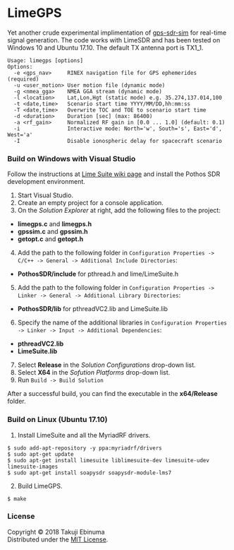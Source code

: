 # LimeGPS

Yet another crude experimental implimentation of [gps-sdr-sim](https://github.com/osqzss/gps-sdr-sim) for real-time signal generation.
The code works with LimeSDR and has been tested on Windows 10 and Ubuntu 17.10. The default TX antenna port is TX1_1.

```
Usage: limegps [options]
Options:
  -e <gps_nav>     RINEX navigation file for GPS ephemerides (required)
  -u <user_motion> User motion file (dynamic mode)
  -g <nmea_gga>    NMEA GGA stream (dynamic mode)
  -l <location>    Lat,Lon,Hgt (static mode) e.g. 35.274,137.014,100
  -t <date,time>   Scenario start time YYYY/MM/DD,hh:mm:ss
  -T <date,time>   Overwrite TOC and TOE to scenario start time
  -d <duration>    Duration [sec] (max: 86400)
  -a <rf_gain>     Normalized RF gain in [0.0 ... 1.0] (default: 0.1)
  -i               Interactive mode: North='w', South='s', East='d', West='a'
  -I               Disable ionospheric delay for spacecraft scenario
```

### Build on Windows with Visual Studio

Follow the instructions at [Lime Suite wiki page](https://wiki.myriadrf.org/Lime_Suite) and install the Pothos SDR development environment.

1. Start Visual Studio.
2. Create an empty project for a console application.
3. On the _Solution Explorer_ at right, add the following files to the project:
 * __limegps.c__ and __limegps.h__
 * __gpssim.c__ and __gpssim.h__
 * __getopt.c__ and __getopt.h__
4. Add the path to the following folder in `Configuration Properties -> C/C++ -> General -> Additional Include Directories`:
 * __PothosSDR/include__ for pthread.h and lime/LimeSuite.h
5. Add the path to the following folder in `Configuration Properties -> Linker -> General -> Additional Library Directories`:
 * __PothosSDR/lib__ for pthreadVC2.lib and LimeSuite.lib
6. Specify the name of the additional libraries in `Configuration Properties -> Linker -> Input -> Additional Dependencies`:
 * __pthreadVC2.lib__
 * __LimeSuite.lib__
7. Select __Release__ in the _Solution Configurations_ drop-down list.
8. Select __X64__ in the _Sofution Platforms_ drop-down list.
9. Run `Build -> Build Solution`

After a successful build, you can find the executable in the __x64/Release__ folder.

### Build on Linux (Ubuntu 17.10)

1. Install LimeSuite and all the MyriadRF drivers.

 ```
$ sudo add-apt-repository -y ppa:myriadrf/drivers
$ sudo apt-get update
$ sudo apt-get install limesuite liblimesuite-dev limesuite-udev limesuite-images
$ sudo apt-get install soapysdr soapysdr-module-lms7
```

2. Build LimeGPS.

 ```
$ make
```

### License

Copyright &copy; 2018 Takuji Ebinuma  
Distributed under the [MIT License](http://www.opensource.org/licenses/mit-license.php).
